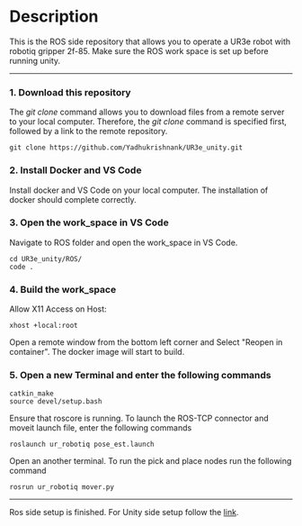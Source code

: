 # Description

This is the ROS side repository that allows you to operate a UR3e robot with robotiq gripper 2f-85. Make sure the ROS work space is set up before running unity.

------

### 1. Download this repository

The _git clone_ command allows you to download files from a remote server to your local computer. Therefore, the _git clone_ command is specified first, followed by a link to the remote repository.

    git clone https://github.com/Yadhukrishnank/UR3e_unity.git    

### 2. Install Docker and VS Code

Install docker and VS Code on your local computer.
The installation of docker should complete correctly.

### 3. Open the work_space in VS Code 

Navigate to ROS folder and open the work_space in VS Code.

    cd UR3e_unity/ROS/
    code .
     
### 4. Build the work_space

Allow X11 Access on Host:

    xhost +local:root

Open a remote window from the bottom left corner and Select "Reopen in container". The docker image will start to build.
    
### 5. Open a new Terminal and enter the following commands

    catkin_make
    source devel/setup.bash
Ensure that roscore is running.
To launch the ROS-TCP connector and moveit launch file, enter the following commands

    roslaunch ur_robotiq pose_est.launch

Open an another terminal.
To run the pick and place nodes run the following command

    rosrun ur_robotiq mover.py
------
Ros side setup is finished.
For Unity side setup follow the [link](https://github.com/Rohithramkrish11/UR3e-Unity-WS.git). 
